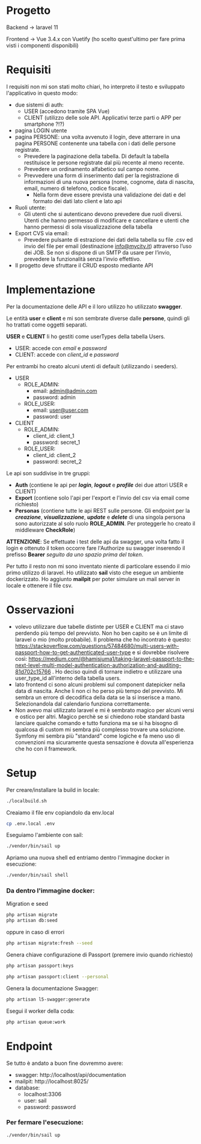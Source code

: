 # Progetto
Backend -> laravel 11

Frontend -> Vue 3.4.x con Vuetify (ho scelto quest'ultimo per fare prima visti i componenti disponibili)

# Requisiti
I requisiti non mi son stati molto chiari, ho interpreto il testo e sviluppato l'applicativo in questo modo:
- due sistemi di auth: 
  - USER (accedono tramite SPA Vue)
  - CLIENT (utilizzo delle sole API. Applicativi terze parti o APP per smartphone ?!?)
- pagina LOGIN utente
- pagina PERSONE: una volta avvenuto il login, deve atterrare in una pagina PERSONE contenente una tabella con i dati delle persone registrate. 
  - Prevedere la paginazione della tabella. Di default la tabella restituisce le persone registrate dal più recente al meno recente. 
  - Prevedere un ordinamento alfabetico sul campo nome. 
  - Prevvedere una form di inserimento dati per la registrazione di informazioni di una nuova persona (nome, cognome, data di nascita, email, numero di telefono, codice fiscale). 
    - Nella form deve essere prevista una validazione dei dati e del formato dei dati lato client e lato api
- Ruoli utente: 
  - Gli utenti che si autenticano devono prevedere due ruoli diversi. Utenti che hanno permesso di modificare e cancellare e utenti che hanno permessi di sola visualizzazione della tabella
- Export CVS via email:
  - Prevedere pulsante di estrazione dei dati della tabella su file .csv ed invio del file per email (destinazione info@mycity.it) attraverso l’uso dei JOB. Se non si dispone di un SMTP da usare per l’invio, prevedere la funzionalità senza l’invio effettivo.
- Il progetto deve sfruttare il CRUD esposto mediante API
 
# Implementazione
Per la documentazione delle API e il loro utilizzo ho utilizzato **swagger**.

Le entità **user** e **client** e mi son sembrate diverse dalle **persone**, quindi gli ho trattati come oggetti separati.

**USER** e **CLIENT** li ho gestiti come userTypes della tabella Users.
- USER: accede con _email_ e _password_
- CLIENT: accede con _client_id_ e _password_

Per entrambi ho creato alcuni utenti di default (utilizzando i seeders).
  - USER
    - ROLE_ADMIN: 
      - email: admin@admin.com
      - password: admin
    - ROLE_USER:
      - email: user@user.com
      - password: user
  - CLIENT
    - ROLE_ADMIN:
      - client_id: client_1
      - password: secret_1
    - ROLE_USER:
      - client_id: client_2
      - password: secret_2

Le api son suddivise in tre gruppi:
- **Auth** (contiene le api per **_login_**, **_logout_** e **_profile_** dei due attori USER e CLIENT)
- **Export** (contiene solo l'api per l'export e l'invio del csv via email come richiesto)
- **Personas** (contiene tutte le api REST sulle persone. Gli endpoint per la **_creazione_**, **_visualizzazione_**, **_update_** e **_delete_** di una singola persona sono autorizzate al solo ruolo **ROLE_ADMIN**. Per proteggerle ho creato il middleware **CheckRole**)

**ATTENZIONE**: Se effettuate i test delle api da swagger, una volta fatto il login e ottenuto il token occorre fare l'Authorize su swagger inserendo il prefisso **Bearer** _seguito da uno spazio prima del token_.

Per tutto il resto non mi sono inventato niente di particolare essendo il mio primo utilizzo di laravel.
Ho utilizzato **sail** visto che esegue un ambiente dockerizzato.
Ho aggiunto **mailpit** per poter simulare un mail server in locale e ottenere il file csv.

# Osservazioni
- volevo utilizzare due tabelle distinte per USER e CLIENT ma ci stavo perdendo più tempo del prevvisto. Non ho ben capito se è un limite di laravel o mio (molto probabile).  Il problema che ho incontrato è questo: https://stackoverflow.com/questions/57484680/multi-users-with-passport-how-to-get-authenticated-user-type e si dovrebbe risolvere così: https://medium.com/@hamisjuma1/taking-laravel-passport-to-the-next-level-multi-model-authentication-authorization-and-auditing-81d702c15766 . Ho deciso quindi di tornare indietro e utilizzare una user_type_id all'interno della tabella users.
- lato frontend ci sono alcuni problemi sul component datepicker nella data di nascita. Anche li non ci ho perso più tempo del prevvisto. Mi sembra un errore di decodifica della data se la si inserisce a mano. Selezionandola dal calendario funziona correttamente.
- Non avevo mai utilizzato laravel e mi è sembrato magico per alcuni versi e ostico per altri. Magico perchè se si chiedono robe standard basta lanciare qualche comando e tutto funziona ma se si ha bisogno di qualcosa di custom mi sembra più complesso trovare una soluzione. Symfony mi sembra più "standard" come logiche e fa meno uso di convenzioni ma sicuramente questa sensazione è dovuta all'esperienza che ho con il framework.

# Setup
Per creare/installare la build in locale:
```bash
./localbuild.sh
```

Creaiamo il file env copiandolo da env.local
```bash
cp .env.local .env
```

Eseguiamo l'ambiente con sail:
```bash
./vendor/bin/sail up
```

Apriamo una nuova shell ed entriamo dentro l'immagine docker in esecuzione:
```bash
./vendor/bin/sail shell
```

### Da dentro l'immagine docker:
Migration e seed
```bash
php artisan migrate
php artisan db:seed
```
oppure in caso di errori
```bash
php artisan migrate:fresh --seed
```

Genera chiave configurazione di Passport (premere invio quando richiesto)
```bash
php artisan passport:keys

php artisan passport:client --personal
```

Genera la documentazione Swagger:
```bash
php artisan l5-swagger:generate
```

Esegui il worker della coda:
```bash
php artisan queue:work
```

# Endpoint 
Se tutto è andato a buon fine dovremmo avere:
- swagger: http://localhost/api/documentation
- mailpit: http://localhost:8025/
- database: 
  - localhost:3306 
  - user: sail
   - password: password 


### Per fermare l'esecuzione:
```bash
./vendor/bin/sail up
```
